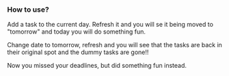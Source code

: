 ### How to use?
Add a task to the current day. Refresh it and you will se it being moved to "tomorrow" and today you will do something fun.

Change date to tomorrow, refresh and you will see that the tasks are back in their original spot and the dummy tasks are gone!!

Now you missed your deadlines, but did something fun instead.
